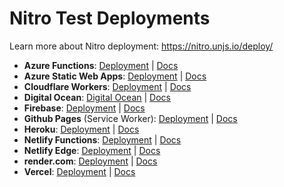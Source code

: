 # Nitro Test Deployments

Learn more about Nitro deployment: https://nitro.unjs.io/deploy/

- **Azure Functions**: [Deployment](https://nitro-deployment.azurewebsites.net/) | [Docs](https://nitro.unjs.io/deploy/providers/abc.html)
- **Azure Static Web Apps**: [Deployment](https://icy-pond-008be3f03.1.azurestaticapps.net/) | [Docs](https://nitro.unjs.io/deploy/providers/abc.html)
- **Cloudflare Workers**: [Deployment](https://nitro-deployment.pi0.workers.dev) | [Docs](https://nitro.unjs.io/deploy/providers/cloudflare.html)
- **Digital Ocean**: [Digital Ocean](https://nitro-deployment-w5dzm.ondigitalocean.app/) | [Docs](https://nitro.unjs.io/deploy/providers/digitalocean.html)
- **Firebase**: [Deployment](https://nitro-deployment.web.app/) | [Docs](https://nitro.unjs.io/deploy/providers/firebase.html)
- **Github Pages** (Service Worker): [Deployment](https://unjs.github.io/nitro-deploys/) | [Docs](#)
- **Heroku**: [Deployment](https://nitro-deployment.herokuapp.com/) | [Docs](https://nitro.unjs.io/deploy/providers/heroku.html)
- **Netlify Functions**: [Deployment](https://nitro-deployment.netlify.app) | [Docs](https://nitro.unjs.io/deploy/providers/netlify.html)
- **Netlify Edge**: [Deployment](https://nitro-deployment-edge.netlify.app/) | [Docs](https://nitro.unjs.io/deploy/providers/netlify.html)
- **render.com**: [Deployment](https://nitro-deployment.onrender.com/) | [Docs](https://nitro.unjs.io/deploy/providers/render.html)
- **Vercel**: [Deployment](https://nitro-deployment.vercel.app) | [Docs](https://nitro.unjs.io/deploy/providers/vercel.html)
